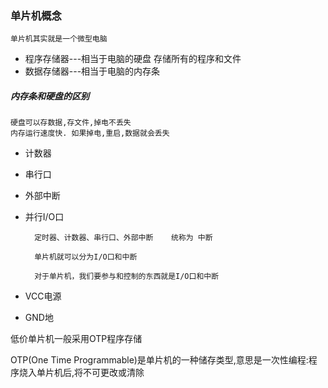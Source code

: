 ### 单片机概念
    单片机其实就是一个微型电脑
- 程序存储器---相当于电脑的硬盘 存储所有的程序和文件
- 数据存储器---相当于电脑的内存条
##### 内存条和硬盘的区别
    硬盘可以存数据,存文件,掉电不丢失
    内存运行速度快. 如果掉电,重启,数据就会丢失
- 计数器
- 串行口
- 外部中断
- 并行I/O口
    
        定时器、计数器、串行口、外部中断    统称为 中断

        单片机就可以分为I/O口和中断

        对于单片机，我们要参与和控制的东西就是I/O口和中断
- VCC电源
- GND地

低价单片机一般采用OTP程序存储

OTP(One Time Programmable)是单片机的一种储存类型,意思是一次性编程:程序烧入单片机后,将不可更改或清除